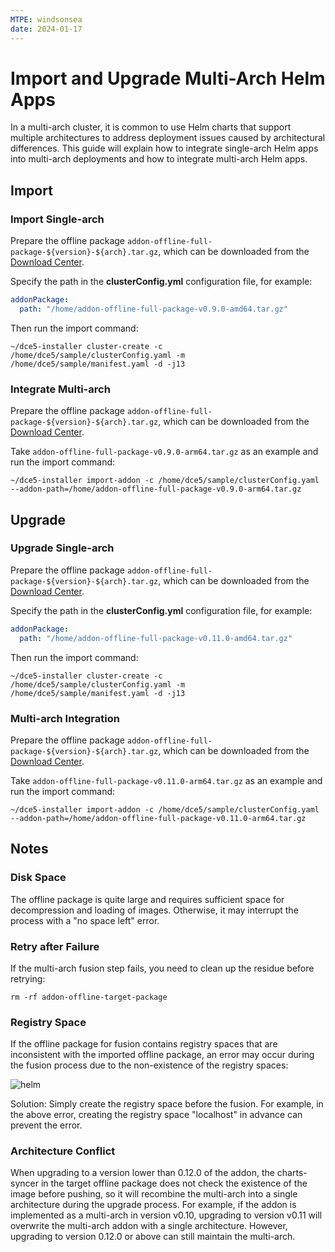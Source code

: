 ```yaml
---
MTPE: windsonsea
date: 2024-01-17
---
```


# Import and Upgrade Multi-Arch Helm Apps

In a multi-arch cluster, it is common to use Helm charts that support multiple architectures to address deployment issues caused by architectural differences. This guide will explain how to integrate single-arch Helm apps into multi-arch deployments and how to integrate multi-arch Helm apps.

## Import

### Import Single-arch

Prepare the offline package `addon-offline-full-package-${version}-${arch}.tar.gz`, which can be downloaded from the [Download Center](../../../download/addon/history.md).

Specify the path in the __clusterConfig.yml__ configuration file, for example:

```yaml
addonPackage:
  path: "/home/addon-offline-full-package-v0.9.0-amd64.tar.gz"
```

Then run the import command:

```shell
~/dce5-installer cluster-create -c /home/dce5/sample/clusterConfig.yaml -m /home/dce5/sample/manifest.yaml -d -j13
```

### Integrate Multi-arch

Prepare the offline package `addon-offline-full-package-${version}-${arch}.tar.gz`, which can be downloaded from the [Download Center](../../../download/addon/history.md).

Take `addon-offline-full-package-v0.9.0-arm64.tar.gz` as an example and run the import command:

```shell
~/dce5-installer import-addon -c /home/dce5/sample/clusterConfig.yaml --addon-path=/home/addon-offline-full-package-v0.9.0-arm64.tar.gz
```

## Upgrade

### Upgrade Single-arch

Prepare the offline package `addon-offline-full-package-${version}-${arch}.tar.gz`, which can be downloaded from the [Download Center](../../../download/addon/history.md).

Specify the path in the __clusterConfig.yml__ configuration file, for example:

```yaml
addonPackage:
  path: "/home/addon-offline-full-package-v0.11.0-amd64.tar.gz"
```

Then run the import command:

```shell
~/dce5-installer cluster-create -c /home/dce5/sample/clusterConfig.yaml -m /home/dce5/sample/manifest.yaml -d -j13
```

### Multi-arch Integration

Prepare the offline package `addon-offline-full-package-${version}-${arch}.tar.gz`, which can be downloaded from the [Download Center](../../../download/addon/history.md).

Take `addon-offline-full-package-v0.11.0-arm64.tar.gz` as an example and run the import command:

```shell
~/dce5-installer import-addon -c /home/dce5/sample/clusterConfig.yaml --addon-path=/home/addon-offline-full-package-v0.11.0-arm64.tar.gz
```

## Notes

### Disk Space

The offline package is quite large and requires sufficient space for decompression and loading of images. Otherwise, it may interrupt the process with a "no space left" error.

### Retry after Failure

If the multi-arch fusion step fails, you need to clean up the residue before retrying:

```shell
rm -rf addon-offline-target-package
```

### Registry Space

If the offline package for fusion contains registry spaces that are inconsistent with the imported offline package, an error may occur during the fusion process due to the non-existence of the registry spaces:

![helm](https://docs.daocloud.io/daocloud-docs-images/docs/zh/docs/kpanda/images/multi-arch-helm.png)

Solution: Simply create the registry space before the fusion. For example, in the above error, creating the registry space "localhost" in advance can prevent the error.

### Architecture Conflict

When upgrading to a version lower than 0.12.0 of the addon, the charts-syncer in the target offline package does not check the existence of the image before pushing, so it will recombine the multi-arch into a single architecture during the upgrade process.
For example, if the addon is implemented as a multi-arch in version v0.10, upgrading to version v0.11 will overwrite the multi-arch addon with a single architecture. However, upgrading to version 0.12.0 or above can still maintain the multi-arch.
